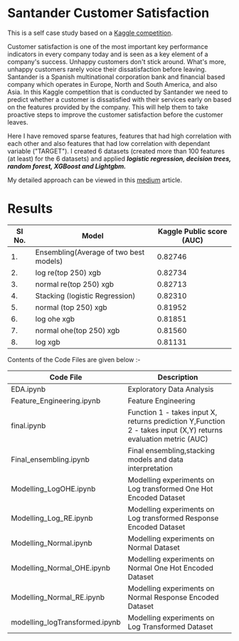 # Santander Customer Satisfaction
This is a self case study based on a [Kaggle competition](https://www.kaggle.com/c/santander-customer-satisfaction?rvi=1).

Customer satisfaction is one of the most important key performance indicators in every company today and is seen as a key element of a company's success. Unhappy customers don't stick around. What's more, unhappy customers rarely voice their dissatisfaction before leaving. Santander is a Spanish multinational corporation bank and financial based company which operates in Europe, North and South America, and also Asia. In this Kaggle competition that is conducted by Santander we need to predict whether a customer is dissatisfied with their services early on based on the features provided by the company. This will help them to take proactive steps to improve the customer satisfaction before the customer leaves.

Here I have removed sparse features, features that had high correlation with each other and also features that had low correlation with dependant variable ("TARGET"). I created 6 datasets (created more than 100 features (at least) for the 6 datasets) and applied ***logistic regression, decision trees, random forest, XGBoost and Lightgbm.*** 


My detailed approach can be viewed in this [medium](https://medium.com/@ashishthomas7/santander-customer-satisfaction-a-self-case-study-using-python-5776d3f8b060?source=friends_link&sk=2fa9b7734bc9a957fedb9e91fec93d7f) article. 

# Results
| Sl No. | Model | Kaggle Public score (AUC) |
| - | --------------------- | ----------- |
| 1. | Ensembling(Average of two best models) | 0.82746 |
| 2. | log re(top 250) xgb | 0.82734 |
| 3. | normal re(top 250) xgb | 0.82713 |
| 4. | Stacking (logistic Regression) | 0.82310 |
| 5. | normal (top 250) xgb | 0.81952 |
| 6. | log ohe xgb | 0.81851 |
| 7. | normal ohe(top 250) xgb | 0.81560 |
| 8. | log xgb | 0.81131 |

Contents of the Code Files are given below :-

| Code File | Description  | 
| ----  | --------- |
| EDA.ipynb    | Exploratory Data Analysis|
| Feature_Engineering.ipynb    | Feature Engineering|
| final.ipynb    | Function 1 - takes input X, returns prediction Y,Function 2 - takes input (X,Y) returns evaluation metric (AUC)|
| Final_ensembling.ipynb    | Final ensembling,stacking models and data interpretation|
| Modelling_LogOHE.ipynb    | Modelling experiments on Log transformed One Hot Encoded Dataset|
| Modelling_Log_RE.ipynb   | Modelling experiments on Log transformed Response Encoded Dataset|
| Modelling_Normal.ipynb  | Modelling experiments on Normal Dataset|
| Modelling_Normal_OHE.ipynb   | Modelling experiments on Normal One Hot Encoded Dataset|
| Modelling_Normal_RE.ipynb   | Modelling experiments on Normal Response Encoded Dataset|
| modelling_logTransformed.ipynb  | Modelling experiments on Log Transformed Dataset|
